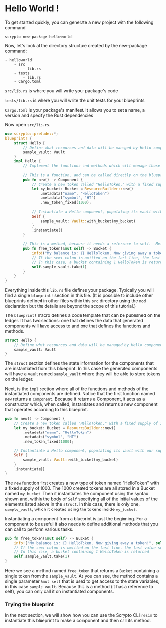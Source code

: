 # Hello World !

To get started quickly, you can generate a new project with the following command

```
scrypto new-package helloworld
```

Now, let's look at the directory structure created by the new-package command:

```
- helloworld
    - src
        - lib.rs
    - tests
        - lib.rs
    - Cargo.toml
```

`src/lib.rs` is where you will write your package's code

`tests/lib.rs` is where you will write the unit tests for your blueprints

`Cargo.toml` is your package's manifest. It allows you to set a name, a version and specify the Rust dependencies

Now open `src/lib.rs`.

```rust
use scrypto::prelude::*;
blueprint! { 
    struct Hello { 
        // Define what resources and data will be managed by Hello components 
        sample_vault: Vault 
    }
    impl Hello {
        // Implement the functions and methods which will manage those resources and data
        
        // This is a function, and can be called directly on the blueprint once deployed
        pub fn new() -> Component {
            // Create a new token called "HelloToken," with a fixed supply of 1000, and put that supply into a bucket
            let my_bucket: Bucket = ResourceBuilder::new()
                .metadata("name", "HelloToken")
                .metadata("symbol", "HT")
                .new_token_fixed(1000);
    
            // Instantiate a Hello component, populating its vault with our supply of 1000 HelloToken
            Self {
                sample_vault: Vault::with_bucket(my_bucket)
            }
            .instantiate()
        }
    
        // This is a method, because it needs a reference to self.  Methods can only be called on components
        pub fn free_token(&mut self) -> Bucket {
            info!("My balance is: {} HelloToken. Now giving away a token!", self.sample_vault.amount());
            // If the semi-colon is omitted on the last line, the last value seen is automatically returned
            // In this case, a bucket containing 1 HelloToken is returned
            self.sample_vault.take(1)
        }
    }
}
```

Everything inside this `lib.rs` file defines your package. Typically you will find a single `blueprint!` section in this file.  (It is possible to include other blueprints defined in other files within this `src` directory using the `mod` declaration but the details are beyond the scope of this tutorial.)

The `blueprint!` macro defines a code template that can be published on the ledger. It has two sections: one that defines the data that generated components will have access to and one that defines the functions and methods.

```rust
struct Hello { 
    // Define what resources and data will be managed by Hello components 
    sample_vault: Vault 
}
```

The `struct` section defines the state information for the components that are instantiated from this blueprint. In this case the generated components will have a vault named `sample_vault` where they will be able to store tokens on the ledger.

Next, is the `impl` section where all of the functions and methods of the instantiated components are defined. Notice that the first function named `new` returns a `Component`. Because it returns a Component, it acts as a constructor which, when called, instantiates and returns a new component that operates according to this blueprint.

```rust
pub fn new() -> Component {
    // Create a new token called "HelloToken," with a fixed supply of 1000, and put that supply into a bucket
    let my_bucket: Bucket = ResourceBuilder::new()
        .metadata("name", "HelloToken")
        .metadata("symbol", "HT")
        .new_token_fixed(1000);

    // Instantiate a Hello component, populating its vault with our supply of 1000 HelloToken
    Self {
        sample_vault: Vault::with_bucket(my_bucket)
    }
    .instantiate()
}
```

The `new` function first creates a new type of token named "HelloToken" with a fixed supply of 1000. The 1000 created tokens are all stored in a Bucket named `my_bucket`. Then it instantiates the component using the syntax shown and, within the body of `Self` specifying all of the initial values of the elements listed above in the `struct`. In this case, there is only one, `sample_vault`, which it creates using the tokens inside `my_bucket`.

Instantiating a component from a blueprint is just the beginning. For a component to be useful it also needs to define additional methods that you can call to perform various tasks.

```rust
pub fn free_token(&mut self) -> Bucket {
    info!("My balance is: {} HelloToken. Now giving away a token!", self.sample_vault.amount());
    // If the semi-colon is omitted on the last line, the last value seen is automatically returned
    // In this case, a bucket containing 1 HelloToken is returned
    self.sample_vault.take(1)
}
```

Here we see a method named `free_token` that returns a `Bucket` containing a single token from the `sample_vault`. As you can see, the method contains a single parameter `&mut self` that is used to get access to the state variables, in this case `sample_vault`. Because this is a method (it has a reference to self), you can only call it on instantiated components.

### Trying the blueprint

In the next section, we will show how you can use the Scrypto CLI `resim` to instantiate this blueprint to make a component and then call its method.
